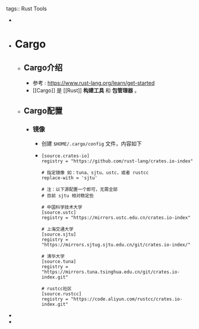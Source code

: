 tags:: Rust Tools

-
- # Cargo
	- ## Cargo介绍
		- 参考 : https://www.rust-lang.org/learn/get-started
		- [[Cargo]] 是 [[Rust]] **构建工具** 和 **包管理器** 。
	- ## Cargo配置
		- ### 镜像
			- 创建 `$HOME/.cargo/config` 文件，内容如下
			- ``` config
			  [source.crates-io]
			  registry = "https://github.com/rust-lang/crates.io-index"
			  
			  # 指定镜像 如：tuna、sjtu、ustc，或者 rustcc
			  replace-with = 'sjtu'
			  
			  # 注：以下源配置一个即可，无需全部
			  # 目前 sjtu 相对稳定些
			  
			  # 中国科学技术大学
			  [source.ustc]
			  registry = "https://mirrors.ustc.edu.cn/crates.io-index"
			  
			  # 上海交通大学
			  [source.sjtu]
			  registry = "https://mirrors.sjtug.sjtu.edu.cn/git/crates.io-index/"
			  
			  # 清华大学
			  [source.tuna]
			  registry = "https://mirrors.tuna.tsinghua.edu.cn/git/crates.io-index.git"
			  
			  # rustcc社区
			  [source.rustcc]
			  registry = "https://code.aliyun.com/rustcc/crates.io-index.git"
			  ```
-
-